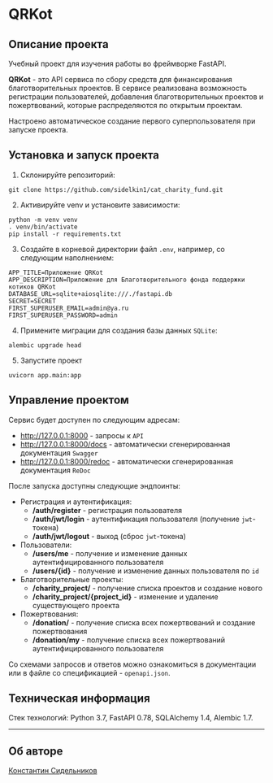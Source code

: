 # QRKot

## Описание проекта

Учебный проект для изучения работы во фреймворке FastAPI.

**QRKot** - это API сервиса по сбору средств для финансирования благотворительных проектов. В сервисе реализована возможность регистрации пользователей, добавления благотворительных проектов и пожертвований, которые распределяются по открытым проектам.

Настроено автоматическое создание первого суперпользователя при запуске проекта.

## Установка и запуск проекта
1. Склонируйте репозиторий:
```
git clone https://github.com/sidelkin1/cat_charity_fund.git
```
2. Активируйте venv и установите зависимости:
```
python -m venv venv
. venv/bin/activate
pip install -r requirements.txt
```
3. Создайте в корневой директории файл `.env`, например, со следующим наполнением:
```
APP_TITLE=Приложение QRKot
APP_DESCRIPTION=Приложение для Благотворительного фонда поддержки котиков QRKot
DATABASE_URL=sqlite+aiosqlite:///./fastapi.db
SECRET=SECRET
FIRST_SUPERUSER_EMAIL=admin@ya.ru
FIRST_SUPERUSER_PASSWORD=admin
```
4. Примените миграции для создания базы данных `SQLite`:
```
alembic upgrade head
```
5. Запустите проект
```
uvicorn app.main:app
```

## Управление проектом

Сервис будет доступен по следующим адресам:
- http://127.0.0.1:8000 - запросы к `API`
- http://127.0.0.1:8000/docs - автоматически сгенерированная документация `Swagger`
- http://127.0.0.1:8000/redoc - автоматически сгенерированная документация `ReDoc`

После запуска доступны следующие эндпоинты:
- Регистрация и аутентификация:
    - **/auth/register** - регистрация пользователя
    - **/auth/jwt/login** - аутентификация пользователя (получение `jwt`-токена)
    - **/auth/jwt/logout** - выход (сброс `jwt`-токена)
- Пользователи:
    - **/users/me** - получение и изменение данных аутентифицированного пользователя
    - **/users/{id}** - получение и изменение данных пользователя по `id`
- Благотворительные проекты:
    - **/charity_project/** - получение списка проектов и создание нового
    - **/charity_project/{project_id}** - изменение и удаление существующего проекта
- Пожертвования:
    - **/donation/** - получение списка всех пожертвований и создание пожертвования
    - **/donation/my** - получение списка всех пожертвований аутентифицированного пользователя

Со схемами запросов и ответов можно ознакомиться в документации или в файле со спецификацией - `openapi.json`.

## Техническая информация

Стек технологий: Python 3.7, FastAPI 0.78, SQLAlchemy 1.4, Alembic 1.7.

---
## Об авторе

[Константин Сидельников](https://github.com/sidelkin1)